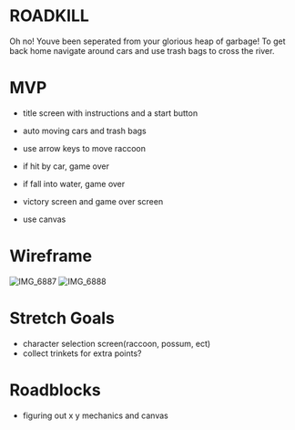 # ROADKILL
Oh no! Youve been seperated from your glorious heap of garbage! To get back home navigate around cars and use trash bags to cross the river. 

# MVP
- title screen with instructions and a start button
- auto moving cars and trash bags
- use arrow keys to move raccoon
- if hit by car, game over


- if fall into water, game over
- victory screen and game over screen
- use canvas 

# Wireframe
![IMG_6887](https://user-images.githubusercontent.com/75300800/118324062-8b1b8a80-b4cf-11eb-82fb-e71e28e34d76.jpg)
![IMG_6888](https://user-images.githubusercontent.com/75300800/118324076-8f47a800-b4cf-11eb-95d0-6b0c470ecd72.jpg)

# Stretch Goals
- character selection screen(raccoon, possum, ect)
- collect trinkets for extra points?

# Roadblocks
- figuring out x y mechanics and canvas

